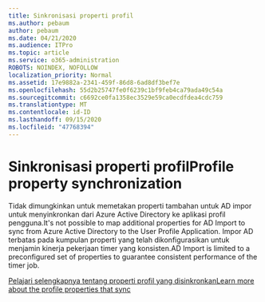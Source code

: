 ```yaml
---
title: Sinkronisasi properti profil
ms.author: pebaum
author: pebaum
ms.date: 04/21/2020
ms.audience: ITPro
ms.topic: article
ms.service: o365-administration
ROBOTS: NOINDEX, NOFOLLOW
localization_priority: Normal
ms.assetid: 17e9882a-2341-459f-86d8-6ad8df3bef7e
ms.openlocfilehash: 55d2b25747fe0f6239c1bf9feb4ca79ada49c54a
ms.sourcegitcommit: c6692ce0fa1358ec3529e59ca0ecdfdea4cdc759
ms.translationtype: MT
ms.contentlocale: id-ID
ms.lasthandoff: 09/15/2020
ms.locfileid: "47768394"
---
```

# <a name="profile-property-synchronization"></a><span data-ttu-id="1a94a-102">Sinkronisasi properti profil</span><span class="sxs-lookup"><span data-stu-id="1a94a-102">Profile property synchronization</span></span>

<span data-ttu-id="1a94a-103">Tidak dimungkinkan untuk memetakan properti tambahan untuk AD impor untuk menyinkronkan dari Azure Active Directory ke aplikasi profil pengguna.</span><span class="sxs-lookup"><span data-stu-id="1a94a-103">It's not possible to map additional properties for AD Import to sync from Azure Active Directory to the User Profile Application.</span></span> <span data-ttu-id="1a94a-104">Impor AD terbatas pada kumpulan properti yang telah dikonfigurasikan untuk menjamin kinerja pekerjaan timer yang konsisten.</span><span class="sxs-lookup"><span data-stu-id="1a94a-104">AD Import is limited to a preconfigured set of properties to guarantee consistent performance of the timer job.</span></span>
  
[<span data-ttu-id="1a94a-105">Pelajari selengkapnya tentang properti profil yang disinkronkan</span><span class="sxs-lookup"><span data-stu-id="1a94a-105">Learn more about the profile properties that sync</span></span>](https://go.microsoft.com/fwlink/?linkid=875671)
  

